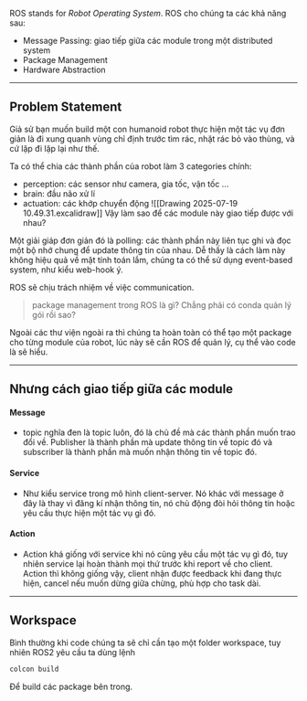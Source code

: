 ROS stands for *Robot Operating System*. ROS cho chúng ta các khả năng sau:
- Message Passing: giao tiếp giữa các module trong một distributed system
- Package Management
- Hardware Abstraction

---

## Problem Statement

Giả sử bạn muốn build một con humanoid robot thực hiện một tác vụ đơn giản là đi xung quanh vùng chỉ định trước tìm rác, nhặt rác bỏ vào thùng, và cứ lặp đi lặp lại như thế.

Ta có thể chia các thành phần của robot làm 3 categories chính:
- perception: các sensor như camera, gia tốc, vận tốc ...
- brain: đầu não xử lí
- actuation: các khớp chuyển động
![[Drawing 2025-07-19 10.49.31.excalidraw]]
Vậy làm sao để các module này giao tiếp được với nhau?

Một giải giáp đơn giản đó là polling: các thành phần này liên tục ghi và đọc một bộ nhớ chung để update thông tin của nhau. Dễ thấy là cách làm này không hiệu quả về mặt tính toán lắm, chúng ta có thể sử dụng event-based system, như kiểu web-hook ý.

ROS sẽ chịu trách nhiệm về việc communication.

> package management trong ROS là gì? Chẳng phải có conda quản lý gói rồi sao?

Ngoài các thư viện ngoài ra thì chúng ta hoàn toàn có thể tạo một package cho từng module của robot, lúc này sẽ cần ROS để quản lý, cụ thể vào code là sẽ hiểu.

---

## Nhưng cách giao tiếp giữa các module

#### Message
- topic nghĩa đen là topic luôn, đó là chủ đề mà các thành phần muốn trao đổi về. Publisher là thành phần mà update thông tin về topic đó và subscriber là thành phần mà muốn nhận thông tin về topic đó.

#### Service
- Như kiểu service trong mô hình client-server. Nó khác với message ở đây là thay vì đăng kí nhận thông tin, nó chủ động đòi hỏi thông tin hoặc yêu cầu thực hiện một tác vụ gì đó.

#### Action
- Action khá giống với service khi nó cũng yêu cầu một tác vụ gì đó, tuy nhiên service lại hoàn thành mọi thứ trước khi report về cho client. Action thì không giống vậy, client nhận được feedback khi đang thực hiện, cancel nếu muốn dừng giữa chừng, phù hợp cho task dài. 

---

## Workspace

Bình thường khi code chúng ta sẽ chỉ cần tạo một folder workspace, tuy nhiên ROS2 yêu cầu ta dùng lệnh
```bash
colcon build 
```
Để build các package bên trong.